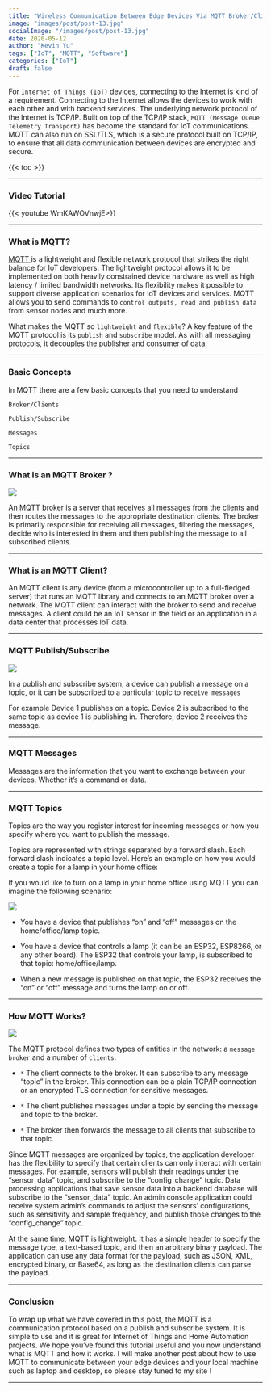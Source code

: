 ```yaml
---
title: "Wireless Communication Between Edge Devices Via MQTT Broker/Client"
image: "images/post/post-13.jpg"
socialImage: "/images/post/post-13.jpg"
date: 2020-05-12
author: "Kevin Yu"
tags: ["IoT", "MQTT", "Software"]
categories: ["IoT"]
draft: false
---
```


For `Internet of Things (IoT)` devices, connecting to the Internet is kind of a requirement. Connecting to the Internet allows the devices to work with each other and with backend services. The underlying network protocol of the Internet is TCP/IP. Built on top of the TCP/IP stack, `MQTT (Message Queue Telemetry Transport)` has become the standard for IoT communications. MQTT can also run on SSL/TLS, which is a secure protocol built on TCP/IP, to ensure that all data communication between devices are encrypted and secure.

{{< toc >}}

---

### Video Tutorial

{{< youtube WmKAWOVnwjE>}}

---

### What is MQTT?

[ MQTT ](https://mqtt.org/) is a lightweight and flexible network protocol that strikes the right balance for IoT developers. The lightweight protocol allows it to be implemented on both heavily constrained device hardware as well as high latency / limited bandwidth networks. Its flexibility makes it possible to support diverse application scenarios for IoT devices and services. MQTT allows you to send commands to `control outputs, read and publish data` from sensor nodes and much more.

What makes the MQTT so `lightweight` and `flexible`? A key feature of the MQTT protocol is its `publish` and `subscribe` model. As with all messaging protocols, it decouples the publisher and consumer of data.

---

### Basic Concepts

In MQTT there are a few basic concepts that you need to understand

`Broker/Clients`

`Publish/Subscribe`

`Messages`

`Topics`

---

### What is an MQTT Broker ?

![](https://objectstorage.ap-tokyo-1.oraclecloud.com/n/nrmjjlvckvsb/b/blog-content-20211009/o/post-13-mqtt_broker.png)

An MQTT broker is a server that receives all messages from the clients and then routes the messages to the appropriate destination clients. The broker is primarily responsible for receiving all messages, filtering the messages, decide who is interested in them and then publishing the message to all subscribed clients.

---

### What is an MQTT Client?

An MQTT client is any device (from a microcontroller up to a full-fledged server) that runs an MQTT library and connects to an MQTT broker over a network. The MQTT client can interact with the broker to send and receive messages. A client could be an IoT sensor in the field or an application in a data center that processes IoT data.

---

### MQTT Publish/Subscribe

![](https://objectstorage.ap-tokyo-1.oraclecloud.com/n/nrmjjlvckvsb/b/blog-content-20211009/o/post-13-publish-subscribe.webp)

In a publish and subscribe system, a device can publish a message on a topic, or it can be subscribed to a particular topic to `receive messages`

For example Device 1 publishes on a topic. Device 2 is subscribed to the same topic as device 1 is publishing in. Therefore, device 2 receives the message.

---

### MQTT Messages

Messages are the information that you want to exchange between your devices. Whether it’s a command or data.

---

### MQTT Topics

Topics are the way you register interest for incoming messages or how you specify where you want to publish the message.

Topics are represented with strings separated by a forward slash. Each forward slash indicates a topic level. Here’s an example on how you would create a topic for a lamp in your home office:

If you would like to turn on a lamp in your home office using MQTT you can imagine the following scenario:

![](https://objectstorage.ap-tokyo-1.oraclecloud.com/n/nrmjjlvckvsb/b/blog-content-20211009/o/post-13-publish-subscribe-example.webp)

- You have a device that publishes “on” and “off” messages on the home/office/lamp topic.

- You have a device that controls a lamp (it can be an ESP32, ESP8266, or any other board). The ESP32 that controls your lamp, is subscribed to that topic: home/office/lamp.

- When a new message is published on that topic, the ESP32 receives the “on” or “off” message and turns the lamp on or off.

---

### How MQTT Works?

![](https://objectstorage.ap-tokyo-1.oraclecloud.com/n/nrmjjlvckvsb/b/blog-content-20211009/o/post-13-image1.png)

The MQTT protocol defines two types of entities in the network: a `message broker` and a number of `clients`.

- `*` The client connects to the broker. It can subscribe to any message “topic” in the broker. This connection can be a plain TCP/IP connection or an encrypted TLS connection for sensitive messages.

- `*` The client publishes messages under a topic by sending the message and topic to the broker.

- `*` The broker then forwards the message to all clients that subscribe to that topic.

Since MQTT messages are organized by topics, the application developer has the flexibility to specify that certain clients can only interact with certain messages. For example, sensors will publish their readings under the “sensor_data” topic, and subscribe to the “config_change” topic. Data processing applications that save sensor data into a backend database will subscribe to the “sensor_data” topic. An admin console application could receive system admin’s commands to adjust the sensors’ configurations, such as sensitivity and sample frequency, and publish those changes to the “config_change” topic.

At the same time, MQTT is lightweight. It has a simple header to specify the message type, a text-based topic, and then an arbitrary binary payload. The application can use any data format for the payload, such as JSON, XML, encrypted binary, or Base64, as long as the destination clients can parse the payload.

---

### Conclusion

To wrap up what we have covered in this post, the MQTT is a communication protocol based on a publish and subscribe system. It is simple to use and it is great for Internet of Things and Home Automation projects. We hope you’ve found this tutorial useful and you now understand what is MQTT and how it works. I will make another post about how to use MQTT to communicate between your edge devices and your local machine such as laptop and desktop, so please stay tuned to my site !

---
